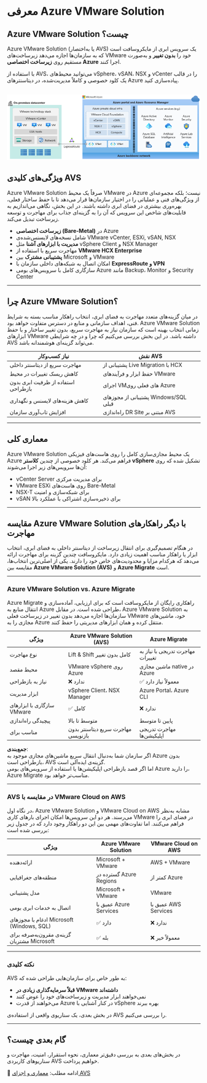 # معرفی Azure VMware Solution

## Azure VMware Solution چیست؟

Azure VMware Solution (یا به‌اختصار AVS) یک سرویس ابری از مایکروسافت است که به سازمان‌ها اجازه می‌دهد زیرساخت‌های VMware خود را **بدون تغییر** و به‌صورت مستقیم روی **زیرساخت اختصاصی Azure** اجرا کنند.

با استفاده از AVS، می‌توانید محیط‌های vSphere، vSAN، NSX و vCenter را در قالب یک کلود خصوصی و کاملاً مدیریت‌شده، در دیتاسنترهای Azure پیاده‌سازی کنید.

![](../image/avs/2-overview.png)
---

## ویژگی‌های کلیدی AVS

Azure VMware Solution صرفاً یک محیط VMware در Azure نیست؛ بلکه مجموعه‌ای از ویژگی‌های فنی و عملیاتی را در اختیار سازمان‌ها قرار می‌دهد تا با حفظ ساختار فعلی، بهره‌وری بیشتری در فضای ابری داشته باشند. در این بخش، نگاهی می‌اندازیم به قابلیت‌های شاخص این سرویس که آن را به گزینه‌ای جذاب برای مهاجرت و توسعه زیرساخت تبدیل می‌کند.

- **زیرساخت اختصاصی (Bare-Metal)** در Azure
- شامل نسخه‌های لایسنس‌شده‌ی VMware vCenter, ESXi, vSAN, NSX
- **مدیریت با ابزارهای آشنا** مثل vSphere Client و NSX Manager
- مهاجرت سریع با استفاده از **VMware HCX Enterprise**
- **پشتیبانی مشترک** بین Microsoft و VMware
- امکان اتصال به شبکه‌های داخلی سازمان با **ExpressRoute و VPN**
- سازگاری کامل با سرویس‌های بومی Azure مانند Backup، Monitor و Security Center

---

## چرا Azure VMware Solution؟

در میان گزینه‌های متعدد مهاجرت به فضای ابری، انتخاب راهکار مناسب بسته به شرایط فنی، اهداف سازمانی و منابع در دسترس متفاوت خواهد بود. Azure VMware Solution زمانی انتخاب بهینه است که سازمان نیاز به مهاجرت سریع، 
بدون تغییر ساختار و با حفظ ابزارهای VMware داشته باشد. در این بخش بررسی می‌کنیم که چرا و در چه شرایطی AVS می‌تواند گزینه‌ای هوشمندانه باشد.

| نیاز کسب‌وکار | نقش AVS |
|---------------|----------|
| مهاجرت سریع از دیتاسنتر داخلی | پشتیبانی از Live Migration با HCX |
| کاهش ریسک تغییرات در محیط | حفظ ابزار و فرآیندهای VMware |
| استفاده از ظرفیت ابری بدون بازطراحی | اجرای VMهای فعلی روی Azure |
| کاهش هزینه‌های لایسنس و نگهداری | پشتیبانی از مجوزهای Windows/SQL قبلی |
| افزایش تاب‌آوری سازمان | راه‌اندازی DR Site مبتنی بر AVS |

---

## معماری کلی

Azure VMware Solution یک محیط مجازی‌سازی کامل را روی هاست‌های فیزیکی Azure فراهم می‌کند. هر کلود خصوصی از چندین **کلاستر vSphere** تشکیل شده که روی آن‌ها سرویس‌های زیر اجرا می‌شوند:

- vCenter Server برای مدیریت مرکزی
- VMware ESXi روی هاست‌های Bare-Metal
- NSX-T برای شبکه‌سازی و امنیت
- vSAN برای ذخیره‌سازی اشتراکی با عملکرد بالا

---

## مقایسه Azure VMware Solution با دیگر راهکارهای مهاجرت

در هنگام تصمیم‌گیری برای انتقال زیرساخت از دیتاسنتر داخلی به فضای ابری، انتخاب ابزار یا راهکار مناسب اهمیت زیادی دارد. مایکروسافت چندین گزینه برای مهاجرت ارائه می‌دهد که هرکدام مزایا و محدودیت‌های خاص خود را دارند.
یکی از اصلی‌ترین انتخاب‌ها، مقایسه بین **Azure VMware Solution (AVS)** و **Azure Migrate** است.

---

### Azure VMware Solution vs. Azure Migrate

Azure Migrate راهکاری رایگان از مایکروسافت است که برای ارزیابی، آماده‌سازی و انتقال منابع به Azure طراحی شده است. در مقابل، Azure VMware Solution به سازمان‌ها اجازه می‌دهد بدون تغییر در زیرساخت فعلی VMware خود، ماشین‌های مجازی را به Azure منتقل کرده و همان ابزارهای مدیریتی را حفظ کنند.

| ویژگی                      | Azure VMware Solution (AVS)           | Azure Migrate                            |
|---------------------------|----------------------------------------|-------------------------------------------|
| نوع مهاجرت                | Lift & Shift کامل بدون تغییر           | مهاجرت تدریجی با نیاز به تغییرات         |
| محیط مقصد                | VMware vSphere روی Azure               | ماشین مجازی native در Azure              |
| نیاز به بازطراحی         | ❌ ندارد                               | ✅ معمولاً نیاز دارد                      |
| ابزار مدیریت             | vSphere Client، NSX Manager           | Azure Portal، Azure CLI                   |
| سازگاری با ابزارهای VMware | ✅ کامل                               | ❌ ندارد                                   |
| پیچیدگی راه‌اندازی       | متوسط تا بالا                         | پایین تا متوسط                           |
| مناسب برای               | مهاجرت سریع دیتاسنتر بدون بازنویسی   | مهاجرت تدریجی اپلیکیشن‌ها                |

**جمع‌بندی**:  
اگر سازمان شما به‌دنبال انتقال سریع ماشین‌های مجازی موجود به Azure بدون بازطراحی است، AVS گزینه‌ی ایده‌آلی است.  
اما اگر قصد بازطراحی اپلیکیشن‌ها یا استفاده از سرویس‌های بومی Azure را دارید، Azure Migrate مناسب‌تر خواهد بود.


---

### AVS در مقایسه با VMware Cloud on AWS

در نگاه اول، Azure VMware Solution و VMware Cloud on AWS مشابه به‌نظر می‌رسند. هر دو این سرویس‌ها امکان اجرای بارهای کاری VMware در فضای ابری را فراهم می‌کنند. اما تفاوت‌های مهمی بین این دو راهکار وجود دارد که در جدول زیر بررسی شده است:

| ویژگی | Azure VMware Solution | VMware Cloud on AWS |
|--------|------------------------|----------------------|
| ارائه‌دهنده | Microsoft + VMware | AWS + VMware |
| منطقه‌های جغرافیایی | گسترده در Azure Regions | کمتر از Azure |
| مدل پشتیبانی | Microsoft + VMware | VMware |
| اتصال به خدمات ابری بومی | عمیق با Azure Services | عمیق با AWS Services |
| ادغام با مجوزهای Microsoft (Windows, SQL) | ✅ دارد | ❌ ندارد |
| گزینه‌ی مقرون‌به‌صرفه برای مشتریان Microsoft | ✅ بله | ❌ معمولاً خیر |

---

### نکته کلیدی

AVS به طور خاص برای سازمان‌هایی طراحی شده که:
- **قبلاً سرمایه‌گذاری زیادی در VMware داشته‌اند**
- نمی‌خواهند ابزار مدیریت و زیرساخت‌های خود را عوض کنند
- می‌خواهند از قدرت Azure در کنار آشنایی با vSphere بهره ببرند

در بخش بعدی، یک سناریوی واقعی از استفاده‌ی AVS را بررسی می‌کنیم.


---

## گام بعدی چیست؟

در بخش‌های بعدی به بررسی دقیق‌تر معماری، نحوه استقرار، امنیت، مهاجرت و سناریوهای کاربردی AVS خواهیم پرداخت.

🔗 ادامه مطلب: [معماری و اجزای AVS](architecture.md)


